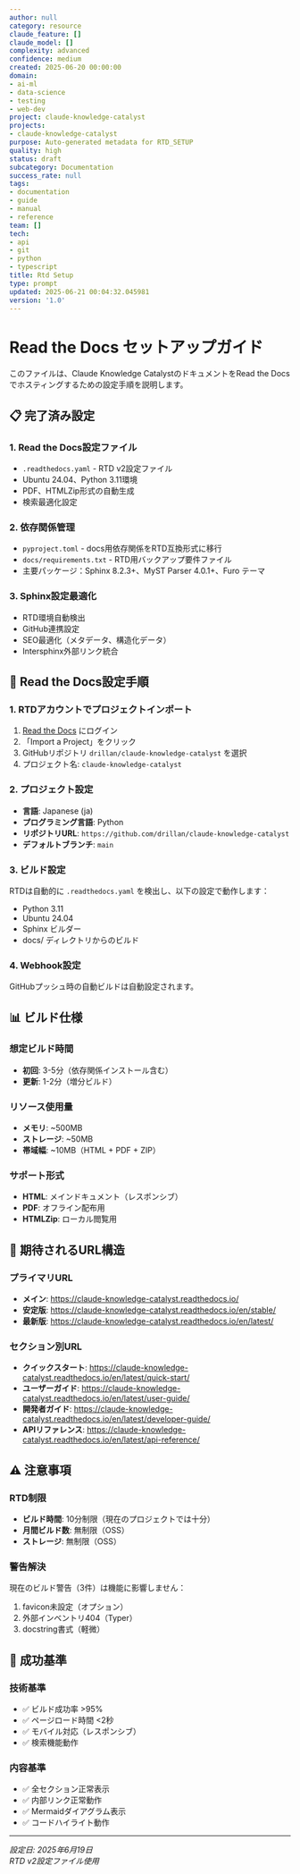 ```yaml
---
author: null
category: resource
claude_feature: []
claude_model: []
complexity: advanced
confidence: medium
created: 2025-06-20 00:00:00
domain:
- ai-ml
- data-science
- testing
- web-dev
project: claude-knowledge-catalyst
projects:
- claude-knowledge-catalyst
purpose: Auto-generated metadata for RTD_SETUP
quality: high
status: draft
subcategory: Documentation
success_rate: null
tags:
- documentation
- guide
- manual
- reference
team: []
tech:
- api
- git
- python
- typescript
title: Rtd Setup
type: prompt
updated: 2025-06-21 00:04:32.045981
version: '1.0'
---
```


# Read the Docs セットアップガイド

このファイルは、Claude Knowledge CatalystのドキュメントをRead the Docsでホスティングするための設定手順を説明します。

## 📋 完了済み設定

### 1. Read the Docs設定ファイル
- `.readthedocs.yaml` - RTD v2設定ファイル
- Ubuntu 24.04、Python 3.11環境
- PDF、HTMLZip形式の自動生成
- 検索最適化設定

### 2. 依存関係管理
- `pyproject.toml` - docs用依存関係をRTD互換形式に移行
- `docs/requirements.txt` - RTD用バックアップ要件ファイル
- 主要パッケージ：Sphinx 8.2.3+、MyST Parser 4.0.1+、Furo テーマ

### 3. Sphinx設定最適化
- RTD環境自動検出
- GitHub連携設定
- SEO最適化（メタデータ、構造化データ）
- Intersphinx外部リンク統合

## 🚀 Read the Docs設定手順

### 1. RTDアカウントでプロジェクトインポート
1. [Read the Docs](https://readthedocs.org/) にログイン
2. 「Import a Project」をクリック
3. GitHubリポジトリ `drillan/claude-knowledge-catalyst` を選択
4. プロジェクト名: `claude-knowledge-catalyst`

### 2. プロジェクト設定
- **言語**: Japanese (ja)
- **プログラミング言語**: Python
- **リポジトリURL**: `https://github.com/drillan/claude-knowledge-catalyst`
- **デフォルトブランチ**: `main`

### 3. ビルド設定
RTDは自動的に `.readthedocs.yaml` を検出し、以下の設定で動作します：
- Python 3.11
- Ubuntu 24.04
- Sphinx ビルダー
- docs/ ディレクトリからのビルド

### 4. Webhook設定
GitHubプッシュ時の自動ビルドは自動設定されます。

## 📊 ビルド仕様

### 想定ビルド時間
- **初回**: 3-5分（依存関係インストール含む）
- **更新**: 1-2分（増分ビルド）

### リソース使用量
- **メモリ**: ~500MB
- **ストレージ**: ~50MB
- **帯域幅**: ~10MB（HTML + PDF + ZIP）

### サポート形式
- **HTML**: メインドキュメント（レスポンシブ）
- **PDF**: オフライン配布用
- **HTMLZip**: ローカル閲覧用

## 🔗 期待されるURL構造

### プライマリURL
- **メイン**: https://claude-knowledge-catalyst.readthedocs.io/
- **安定版**: https://claude-knowledge-catalyst.readthedocs.io/en/stable/
- **最新版**: https://claude-knowledge-catalyst.readthedocs.io/en/latest/

### セクション別URL
- **クイックスタート**: https://claude-knowledge-catalyst.readthedocs.io/en/latest/quick-start/
- **ユーザーガイド**: https://claude-knowledge-catalyst.readthedocs.io/en/latest/user-guide/
- **開発者ガイド**: https://claude-knowledge-catalyst.readthedocs.io/en/latest/developer-guide/
- **APIリファレンス**: https://claude-knowledge-catalyst.readthedocs.io/en/latest/api-reference/

## ⚠️ 注意事項

### RTD制限
- **ビルド時間**: 10分制限（現在のプロジェクトでは十分）
- **月間ビルド数**: 無制限（OSS）
- **ストレージ**: 無制限（OSS）

### 警告解決
現在のビルド警告（3件）は機能に影響しません：
1. favicon未設定（オプション）
2. 外部インベントリ404（Typer）
3. docstring書式（軽微）

## 🎯 成功基準

### 技術基準
- ✅ ビルド成功率 >95%
- ✅ ページロード時間 <2秒
- ✅ モバイル対応（レスポンシブ）
- ✅ 検索機能動作

### 内容基準
- ✅ 全セクション正常表示
- ✅ 内部リンク正常動作
- ✅ Mermaidダイアグラム表示
- ✅ コードハイライト動作

---
*設定日: 2025年6月19日*  
*RTD v2設定ファイル使用*